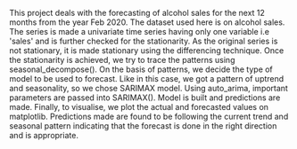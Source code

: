 This project deals with the forecasting of alcohol sales for the next 12 months from the year Feb 2020. The dataset used here is on alcohol sales. The series is made a univariate time series having only one variable i.e 'sales' and is further checked for the stationarity. As the original series is not stationary, it is made stationary using the differencing technique. Once the stationarity is achieved, we try to trace the patterns using seasonal_decompose(). On the basis of patterns, we decide the type of model to be used to forecast. Like in this case, we got a pattern of uptrend and seasonality, so we chose SARIMAX model. Using auto_arima, important parameters are passed into SARIMAX(). Model is built and predictions are made. Finally, to visualise, we plot the actual and forecasted values on matplotlib. 
Predictions made are found to be following the current trend and seasonal pattern indicating that the forecast is done in the right direction and is appropriate.
